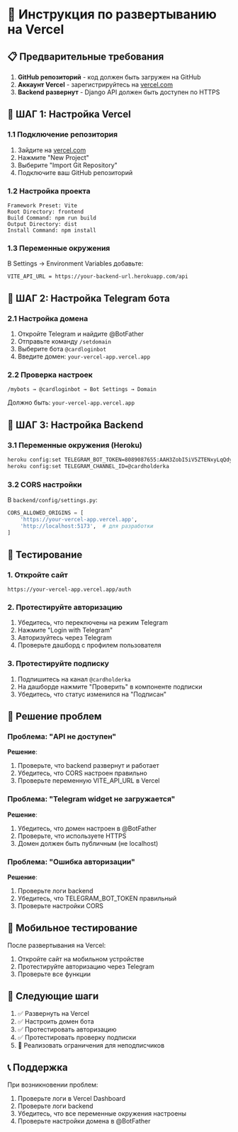 # 🚀 Инструкция по развертыванию на Vercel

## 📋 Предварительные требования

1. **GitHub репозиторий** - код должен быть загружен на GitHub
2. **Аккаунт Vercel** - зарегистрируйтесь на [vercel.com](https://vercel.com)
3. **Backend развернут** - Django API должен быть доступен по HTTPS

## 🔧 ШАГ 1: Настройка Vercel

### 1.1 Подключение репозитория
1. Зайдите на [vercel.com](https://vercel.com)
2. Нажмите "New Project"
3. Выберите "Import Git Repository"
4. Подключите ваш GitHub репозиторий

### 1.2 Настройка проекта
```
Framework Preset: Vite
Root Directory: frontend
Build Command: npm run build
Output Directory: dist
Install Command: npm install
```

### 1.3 Переменные окружения
В Settings → Environment Variables добавьте:
```
VITE_API_URL = https://your-backend-url.herokuapp.com/api
```

## 🔧 ШАГ 2: Настройка Telegram бота

### 2.1 Настройка домена
1. Откройте Telegram и найдите @BotFather
2. Отправьте команду `/setdomain`
3. Выберите бота `@cardloginbot`
4. Введите домен: `your-vercel-app.vercel.app`

### 2.2 Проверка настроек
```
/mybots → @cardloginbot → Bot Settings → Domain
```
Должно быть: `your-vercel-app.vercel.app`

## 🔧 ШАГ 3: Настройка Backend

### 3.1 Переменные окружения (Heroku)
```bash
heroku config:set TELEGRAM_BOT_TOKEN=8089087655:AAH3ZobI5iV5ZTENxyLqQdyDV5nXGfAXTU0
heroku config:set TELEGRAM_CHANNEL_ID=@cardholderka
```

### 3.2 CORS настройки
В `backend/config/settings.py`:
```python
CORS_ALLOWED_ORIGINS = [
    'https://your-vercel-app.vercel.app',
    'http://localhost:5173',  # для разработки
]
```

## 🧪 Тестирование

### 1. Откройте сайт
```
https://your-vercel-app.vercel.app/auth
```

### 2. Протестируйте авторизацию
1. Убедитесь, что переключены на режим Telegram
2. Нажмите "Login with Telegram"
3. Авторизуйтесь через Telegram
4. Проверьте дашборд с профилем пользователя

### 3. Протестируйте подписку
1. Подпишитесь на канал `@cardholderka`
2. На дашборде нажмите "Проверить" в компоненте подписки
3. Убедитесь, что статус изменился на "Подписан"

## 🐛 Решение проблем

### Проблема: "API не доступен"
**Решение**: 
1. Проверьте, что backend развернут и работает
2. Убедитесь, что CORS настроен правильно
3. Проверьте переменную VITE_API_URL в Vercel

### Проблема: "Telegram widget не загружается"
**Решение**:
1. Убедитесь, что домен настроен в @BotFather
2. Проверьте, что используете HTTPS
3. Домен должен быть публичным (не localhost)

### Проблема: "Ошибка авторизации"
**Решение**:
1. Проверьте логи backend
2. Убедитесь, что TELEGRAM_BOT_TOKEN правильный
3. Проверьте настройки CORS

## 📱 Мобильное тестирование

После развертывания на Vercel:
1. Откройте сайт на мобильном устройстве
2. Протестируйте авторизацию через Telegram
3. Проверьте все функции

## 🎯 Следующие шаги

1. ✅ Развернуть на Vercel
2. ✅ Настроить домен бота
3. ✅ Протестировать авторизацию
4. ✅ Протестировать проверку подписки
5. 🔄 Реализовать ограничения для неподписчиков

## 📞 Поддержка

При возникновении проблем:
1. Проверьте логи в Vercel Dashboard
2. Проверьте логи backend
3. Убедитесь, что все переменные окружения настроены
4. Проверьте настройки домена в @BotFather
